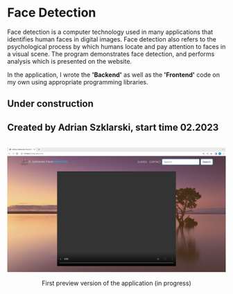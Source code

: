 # Face Detection

Face detection is a computer technology used in many applications that identifies human faces in digital images. Face detection also refers to the psychological process by which humans locate and pay attention to faces in a visual scene. The program demonstrates face detection, and performs analysis which is presented on the website. 

In the application, I wrote the **'Backend'** as well as the **'Frontend'** code on my own using appropriate programming libraries. 

## Under construction 

## Created by Adrian Szklarski, start time 02.2023

<br>
<img src="images/app.png" alt="FaceDetection">
<br>

<p style="text-align: center">First preview version of the application (in progress) </p>

